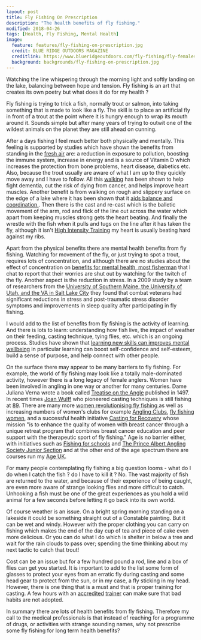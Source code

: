 ```yaml
---
layout: post
title: Fly Fishing On Prescription
description: "The health benefits of fly fishing."
modified: 2018-04-26
tags: [Health, Fly Fishing, Mental Health]
image:
  feature: features/fly-fishing-on-prescription.jpg
  credit: BLUE RIDGE OUTDOORS MAGAZINE
  creditlink: https://www.blueridgeoutdoors.com/fly-fishing/fly-females-meet-six-women-revolutionizing-the-sport/
  background: backgrounds/fly-fishing-on-prescription.jpg
---
```


<p>
Watching the line whispering through the morning light and softly landing on the lake, balancing between hope and tension. Fly fishing is an art that creates its own poetry but what does it do for my health ?
</p>

Fly fishing is trying to trick a fish, normally trout or salmon, into taking something that is made to look like a fly.  The skill is to place an artificial fly in front of a trout at the point where it is  hungry enough to wrap its mouth around it. Sounds simple but after many years of trying to outwit one of the wildest animals on the planet they are still ahead on cunning.

After a days fishing I feel much better both physically and mentally. This feeling is supported by studies which have shown the benefits from standing in the [fresh air](https://www.huffingtonpost.co.uk/entry/tk-ways-fresh-air-impacts_0_n_5648164) are: a reduction in exposure to pollution, boosting the immune system, increase in energy and is a source of Vitamin D which increases the protection from bone problems, heart disease, diabetics etc. Also, because the trout usually are aware of what I am up to they quickly move away and I have to follow. All this [walking](https://www.telegraph.co.uk/health-fitness/body/health-benefits-walking/) has been shown to help fight dementia, cut the risk of dying from cancer, and helps improve heart muscles. Another benefit is from walking on rough and slippery surface on the edge of a lake where it has been shown that it [aids balance and coordination ](https://www.rodalesorganiclife.com/wellbeing/fly-fishing-health-benefits). Then there is the cast and re-cast which is the balletic movement of the arm, rod and flick of the line out across the water which apart from keeping muscles strong gets the heart beating. And finally the wrestle with the fish when it pulls and tugs on the line after it has taken the fly, although it isn't [High Intensity Training](https://en.wikipedia.org/wiki/High-intensity_interval_training) my heart is usually beating hard against my ribs.

Apart from the physical benefits there are mental health benefits from fly fishing. Watching for movement of the fly, or just trying to spot a trout, requires lots of concentration, and although there are no studies about the effect of concentration on [benefits for mental health, most fisherman](http://neuro.hms.harvard.edu/harvard-mahoney-neuroscience-institute/brain-newsletter/and-brain-series/fly-fishing-and-brain) that I chat to report that their worries are shut out by watching for the twitch of the fly. Another aspect is the reduction in stress. In a 2009 study by a team of researchers from the [University of Southern Maine, the University of Utah, and the VA in Salt Lake City](https://www.battlecreek.va.gov/features/Project_Healing_Water.asp) they found that combat veterans had significant reductions in stress and post-traumatic stress disorder symptoms and improvements in sleep quality after participating in fly fishing.

I would add to the list of benefits from fly fishing is the activity of learning. And there is lots to learn: understanding how fish live, the impact of weather on their feeding, casting technique, tying flies, etc. which is an ongoing process. Studies have shown that
[learning new skills can improves mental wellbeing](https://www.nhs.uk/conditions/stress-anxiety-depression/learn-for-mental-wellbeing/) in particular learning can boost self-confidence and self-esteem, build a sense of purpose, and help connect with other people.

On the surface there may appear to be many barriers to fly fishing. For example, the world of fly fishing may look like a totally male-dominated activity, however there is a long legacy of female anglers. Women have been involved in angling in one way or another for many centuries. Dame Juliana Verna wrote a book called [Treatise on the Angle](http://flyfishingattheriver.com/fishing.html) published in 1497. In recent times [Joan Wulff](https://en.wikipedia.org/wiki/Joan_Wulff) who pioneered casting techniques is still fishing at [89](https://www.anglersjournal.com/freshwater/virtuoso). There are many more [women revolutionising fly fishing ](https://www.blueridgeoutdoors.com/fly-fishing/fly-females-meet-six-women-revolutionizing-the-sport/) as well as increasing numbers of women's clubs for example [Angling Clubs](http://www.anglingtrust.net/page.asp?section=1027), [fly fishing women](http://www.norfolkflyfishing.com/blog/fly-fishing-uk/fly-fishing-women/), and a successful health initiative [Casting for Recovery](https://castingforrecovery.org/) whose mission "is to enhance the quality of women with breast cancer through a unique retreat program that combines breast cancer education and peer support with the therapeutic sport of fly fishing." Age is no barrier either, with initiatives such as [Fishing for schools](http://www.charlesjardine.co.uk/fishingforschools.html) and [The Prince Albert Angling Society Junior Section](http://www.paas.co.uk/junior-development/) and at the other end of the age spectrum there are courses run my [Age UK](https://www.ageuk.org.uk/somerset/news-campaigns/archive/age-uk-somerset-wants-to-get-you-hooked/).

For many people contemplating fly fishing a big question looms - what do I do when I catch the fish ? do I have to kill it ? No. The vast majority of fish are returned to the water, and because of their experience of being caught, are even more aware of strange looking flies and more difficult to catch. Unhooking a fish must be one of the great experiences as you hold a wild animal for a few seconds before letting it go back into its own world.

Of course weather is an issue. On a bright spring morning standing on a lakeside it could be something straight out of a Constable painting. But it can be wet and windy. However with the proper clothing you can carry on fishing which makes the end of the day cup of tea and piece of cake even more delicious. Or you can do what I do which is shelter in below a tree and wait for the rain clouds to pass over; spending the time thinking about my next tactic to catch that trout!

Cost can be an issue but for a few hundred pound a rod, line and a box of flies can get you started. It is important to add to the list some form of glasses to protect your eyes from an erratic fly during casting and some head gear to protect from the sun, or in my case, a fly sticking in my head. However, there is one thing that is a must and that is proper training for casting. A few hours with an [accredited](https://www.aapgai.co.uk/) [trainer](https://gameanglinginstructors.co.uk/) can make sure that bad habits are not adopted.

In summary there are lots of health benefits from fly fishing. Therefore my call to the medical professionals is that instead of reaching for a programme of drugs, or activities with strange sounding names, why not prescribe some fly fishing for long term health benefits?

